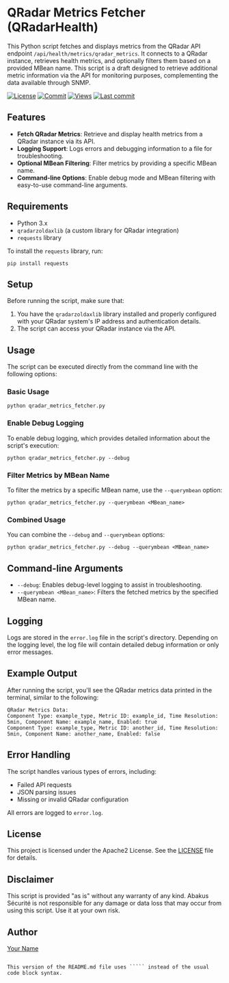 # QRadar Metrics Fetcher (QRadarHealth)

This Python script fetches and displays metrics from the QRadar API endpoint `/api/health/metrics/qradar_metrics`. It connects to a QRadar instance, retrieves health metrics, and optionally filters them based on a provided MBean name.
This script is a draft designed to retrieve additional metric information via the API for monitoring purposes, complementing the data available through SNMP.


[![License](https://img.shields.io/github/license/zoldax/qradarHealth?color=44CC11)](LICENSE)  [![Commit](https://img.shields.io/github/commit-activity/t/zoldax/qradarHealth)](https://github.com/zoldax/qradarHealth/commits/)  [![Views](https://hits.sh/github.com/zoldax/qradarHealth.svg)](https://hits.sh/github.com/zoldax/qradarHealth/) [![Last commit](https://img.shields.io/github/last-commit/zoldax/qradarHealth/main)](https://github.com/zoldax/qradarHealth/commits/main)


## Features

- **Fetch QRadar Metrics**: Retrieve and display health metrics from a QRadar instance via its API.
- **Logging Support**: Logs errors and debugging information to a file for troubleshooting.
- **Optional MBean Filtering**: Filter metrics by providing a specific MBean name.
- **Command-line Options**: Enable debug mode and MBean filtering with easy-to-use command-line arguments.

## Requirements

- Python 3.x
- `qradarzoldaxlib` (a custom library for QRadar integration)
- `requests` library

To install the `requests` library, run:

```
pip install requests
```

## Setup

Before running the script, make sure that:
1. You have the `qradarzoldaxlib` library installed and properly configured with your QRadar system's IP address and authentication details.
2. The script can access your QRadar instance via the API.

## Usage

The script can be executed directly from the command line with the following options:

### Basic Usage

```
python qradar_metrics_fetcher.py
```

### Enable Debug Logging

To enable debug logging, which provides detailed information about the script's execution:

```
python qradar_metrics_fetcher.py --debug
```

### Filter Metrics by MBean Name

To filter the metrics by a specific MBean name, use the `--querymbean` option:

```
python qradar_metrics_fetcher.py --querymbean <MBean_name>
```

### Combined Usage

You can combine the `--debug` and `--querymbean` options:

```
python qradar_metrics_fetcher.py --debug --querymbean <MBean_name>
```

## Command-line Arguments

- `--debug`: Enables debug-level logging to assist in troubleshooting.
- `--querymbean <MBean_name>`: Filters the fetched metrics by the specified MBean name.

## Logging

Logs are stored in the `error.log` file in the script's directory. Depending on the logging level, the log file will contain detailed debug information or only error messages.

## Example Output

After running the script, you'll see the QRadar metrics data printed in the terminal, similar to the following:

```
QRadar Metrics Data:
Component Type: example_type, Metric ID: example_id, Time Resolution: 5min, Component Name: example_name, Enabled: true
Component Type: example_type, Metric ID: another_id, Time Resolution: 5min, Component Name: another_name, Enabled: false
```

## Error Handling

The script handles various types of errors, including:
- Failed API requests
- JSON parsing issues
- Missing or invalid QRadar configuration

All errors are logged to `error.log`.

## License

This project is licensed under the Apache2 License. See the [LICENSE](LICENSE) file for details.

## Disclaimer

This script is provided "as is" without any warranty of any kind. Abakus Sécurité is not responsible for any damage or data loss that may occur from using this script. Use it at your own risk.


## Author

[Your Name](https://github.com/your-github-username)

``````

This version of the README.md file uses ````` instead of the usual code block syntax.

